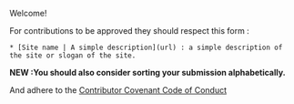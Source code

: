 Welcome!

For contributions to be approved they should respect this form :

`* [Site name | A simple description](url) : a simple description of the site or slogan of the site. `

__NEW :You should also consider sorting your submission alphabetically.__

And adhere to the [Contributor Covenant Code of Conduct](./CODE_OF_CONDUCT.md)
